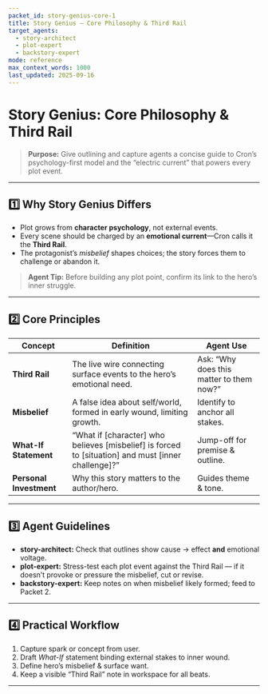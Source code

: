 ```yaml
---
packet_id: story-genius-core-1
title: Story Genius — Core Philosophy & Third Rail
target_agents:
  - story-architect
  - plot-expert
  - backstory-expert
mode: reference
max_context_words: 1000
last_updated: 2025-09-16
---
```


# Story Genius: Core Philosophy & Third Rail

> **Purpose:** Give outlining and capture agents a concise guide to Cron’s psychology-first model and the “electric current” that powers every plot event.

---

## 1️⃣ Why Story Genius Differs

- Plot grows from **character psychology**, not external events.
- Every scene should be charged by an **emotional current**—Cron calls it the **Third Rail**.
- The protagonist’s _misbelief_ shapes choices; the story forces them to challenge or abandon it.

> **Agent Tip:** Before building any plot point, confirm its link to the hero’s inner struggle.

---

## 2️⃣ Core Principles

| Concept                 | Definition                                                                                          | Agent Use                                |
| ----------------------- | --------------------------------------------------------------------------------------------------- | ---------------------------------------- |
| **Third Rail**          | The live wire connecting surface events to the hero’s emotional need.                               | Ask: “Why does this matter to them now?” |
| **Misbelief**           | A false idea about self/world, formed in early wound, limiting growth.                              | Identify to anchor all stakes.           |
| **What-If Statement**   | “What if [character] who believes [misbelief] is forced to [situation] and must [inner challenge]?” | Jump-off for premise & outline.          |
| **Personal Investment** | Why this story matters to the author/hero.                                                          | Guides theme & tone.                     |

---

## 3️⃣ Agent Guidelines

- **story-architect:** Check that outlines show cause → effect **and** emotional voltage.
- **plot-expert:** Stress-test each plot event against the Third Rail — if it doesn’t provoke or pressure the misbelief, cut or revise.
- **backstory-expert:** Keep notes on when misbelief likely formed; feed to Packet 2.

---

## 4️⃣ Practical Workflow

1. Capture spark or concept from user.
2. Draft _What-If_ statement binding external stakes to inner wound.
3. Define hero’s misbelief & surface want.
4. Keep a visible “Third Rail” note in workspace for all beats.

---
